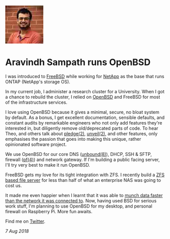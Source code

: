 <p><a href="/" alt="avatar" title="home page"><img src="reacharavindh.jpeg" class="avatar"></a></p>

# Aravindh Sampath runs OpenBSD

I was introduced to [FreeBSD] while working for [NetApp] as the
base that runs ONTAP (NetApp's storage OS).

In my current job, I administer a research cluster for a University.
When I got a chance to rebuild the cluster, I relied on [OpenBSD]
and FreeBSD for most of the infrastructure services.

I love using OpenBSD because it gives a minimal, secure, no bloat
system by default. As a bonus, I get excellent documentation,
sensible defaults, and constant audits by remarkable engineers who
not only add features they're interested in, but diligently remove
old/deprecated parts of code.  To hear Theo, and others talk about
[pledge(2)], [unveil(2)], and other features, only emphasises the
passion that goes into making this unique, rather opinionated
software project.

We use OpenBSD for our core DNS ([unbound(8)]), DHCP, SSH & SFTP,
firewall ([pf(4)]) and network gateway. If I'm building a public
facing server, I'll try very best to make it run OpenBSD.

FreeBSD gets my love for its tight integration with ZFS. I recently
build a [ZFS based file server](https://aravindh.net/post/zfs_fileserver/)
for less than half of what an enterprise NAS was going to cost us.

It made me even happier when I learnt that it was able to [munch
data faster than the network it was connected
to](https://aravindh.net/post/zfs_performance/). Now, having used
BSD for serious work stuff, I'm planning to use OpenBSD for my
desktop, and personal firewall on Raspberry Pi. More fun awaits.

Find me on [Twitter](https://twitter.com/reacharavindh).

_7 Aug 2018_

[FreeBSD]: https://www.freebsd.org
[NetApp]: https://www.netapp.com
[OpenBSD]: https://www.openbsd.org
[pf(4)]: https://man.openbsd.org/pf.4
[pledge(2)]: https://man.openbsd.org/pledge.2
[unbound(8)]: https://man.openbsd.org/unbound.8
[unveil(2)]: https://man.openbsd.org/unveil.2
